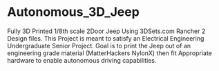 # Autonomous_3D_Jeep
Fully 3D Printed 1/8th scale 2Door Jeep Using 3DSets.com Rancher 2 Design files. This Project is meant to satisfy an Electrical Engineering Undergraduate Senior Project. Goal is to print the Jeep out of an engineering grade material (MatterHackers NylonX) then fit Appropriate hardware to enable autonomous driving capabilities. 

